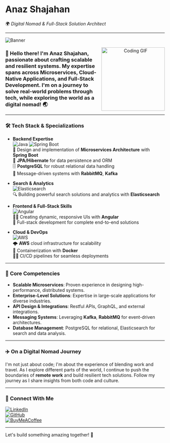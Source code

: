 # **Anaz Shajahan**  
🌍 *Digital Nomad & Full-Stack Solution Architect*  

---

![Banner]([https://user-images.githubusercontent.com/123456/placeholder-banner.png](https://user-images.githubusercontent.com/73187712/208087134-27c9c64d-1fed-483d-b2e7-9d6f1cd41fe3.gif)) 

<p align="center">
  <img src="https://media.giphy.com/media/xT0xeJpnrWC4XWblEk/giphy.gif" alt="Coding GIF" width="200" align="right" /> <!-- Replace with a relevant coding GIF -->
</p>

### 👋 Hello there! I'm **Anaz Shajahan**, passionate about crafting scalable and resilient systems. My expertise spans across **Microservices**, **Cloud-Native Applications**, and Full-Stack Development. I'm on a journey to solve real-world problems through tech, while exploring the world as a digital nomad! 🌏

---

### 🛠️ **Tech Stack & Specializations**

- **Backend Expertise**  
   ![Java](https://img.shields.io/badge/Java-ED8B00?style=for-the-badge&logo=java&logoColor=white) 
   ![Spring Boot](https://img.shields.io/badge/Spring_Boot-6DB33F?style=for-the-badge&logo=spring-boot&logoColor=white)  
   🚀 Design and implementation of **Microservices Architecture** with **Spring Boot**  
   📄 **JPA/Hibernate** for data persistence and ORM  
   🗄️ **PostgreSQL** for robust relational data handling  
   💬 Message-driven systems with **RabbitMQ**, **Kafka**

- **Search & Analytics**  
   ![Elasticsearch](https://img.shields.io/badge/Elasticsearch-005571?style=for-the-badge&logo=elasticsearch&logoColor=white)  
   🔍 Building powerful search solutions and analytics with **Elasticsearch**

- **Frontend & Full-Stack Skills**  
   ![Angular](https://img.shields.io/badge/Angular-DD0031?style=for-the-badge&logo=angular&logoColor=white)  
   👨‍💻 Creating dynamic, responsive UIs with **Angular**  
   📲 Full-stack development for complete end-to-end solutions

- **Cloud & DevOps**  
   ![AWS](https://img.shields.io/badge/AWS-232F3E?style=for-the-badge&logo=amazon-aws&logoColor=white)  
   🌩️ **AWS** cloud infrastructure for scalability  
   🐳 Containerization with **Docker**  
   👨‍💻 CI/CD pipelines for seamless deployments

---

### 🌟 **Core Competencies**

- **Scalable Microservices**: Proven experience in designing high-performance, distributed systems.  
- **Enterprise-Level Solutions**: Expertise in large-scale applications for diverse industries.  
- **API Design & Integrations**: Restful APIs, GraphQL, and external integrations.  
- **Messaging Systems**: Leveraging **Kafka**, **RabbitMQ** for event-driven architectures.  
- **Database Management**: PostgreSQL for relational, Elasticsearch for search and data analysis.  

---

### ✈️ **On a Digital Nomad Journey**

I'm not just about code; I'm about the experience of blending work and travel. As I explore different parts of the world, I continue to push the boundaries of **remote work** and build resilient tech solutions. Follow my journey as I share insights from both code and culture.

---

### 🔗 **Connect With Me**

[![LinkedIn](https://img.shields.io/badge/LinkedIn-0A66C2?style=for-the-badge&logo=linkedin&logoColor=white)](https://www.linkedin.com/in/anaz-shajahan)  
[![GitHub](https://img.shields.io/badge/GitHub-181717?style=for-the-badge&logo=github&logoColor=white)](https://github.com/anaz-shajahan)  
[![BuyMeACoffee](https://img.shields.io/badge/Buy_Me_A_Coffee-FFDD00?style=for-the-badge&logo=buy-me-a-coffee&logoColor=black)](https://buymeacoffee.com/anaz)

---

Let's build something amazing together! 🚀

